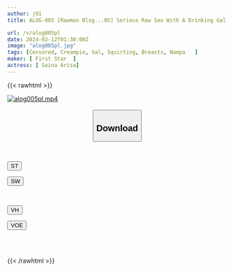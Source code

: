 ```yaml
---
author: j91
title: ALOG-005 [Rawman Blog...05] Serious Raw Sex With A Drinking Gal! Dirty! Big Breasts! Squirting! Creampie Into A Beautiful Blonde Girl Until Her Balls Are Covered!

url: /v/alog005pl
date: 2024-02-12T01:30:00Z
image: "alog005pl.jpg"
tags: [Censored, Creampie, Gal, Squirting, Breasts, Nampa	]
maker: [ First Star  ]
actress: [ Seina Arisa]
---
```



{{< rawhtml >}}

<div class="video" data-videoid="MyMd8vqrk2fYvr">
    <a href="javascript:;">
        <img src="/v/alog005pl/alog005pl.jpg" width="WIDTH" height="HEIGHT" alt="alog005pl.mp4" loading="lazy">
    </a>
</div>

<script type="text/javascript" src="https://j91.asia/asset/on-demand-st.js"></script>

<br>
  <link rel="stylesheet" href="https://j91.asia/asset/bs5.css">
  
  <center>
  <button class="btn btn-primary" type="button" data-bs-toggle="collapse" data-bs-target=".multi-collapse" aria-expanded="false" aria-controls="multiCollapseExample1 multiCollapseExample2"><h2>Download</h2></button></center>
</p>
<div class="row">
  <div class="col">
    <div class="collapse multi-collapse" id="multiCollapseExample1">
      <div class="card card-body">
	      	      <br>
<div class="buttons">  
<p><a href="https://streamtape.to/v/MyMd8vqrk2fYvr" target="_blank"><button class="btn-hover color-3"><i class="fa fa-download"></i> ST</button></a></p>
<p><a href="https://cdnwish.com/wvni0ptd91jt" target="_blank"><button class="btn-hover color-2"><i class="fa fa-download"></i> SW</button></a></p></div>
    </div>
  </div>
</div>
  <div class="col">
    <div class="collapse multi-collapse" id="multiCollapseExample2">
      <div class="card card-body">
	      <br>
<div class="buttons">
<p><a href="https://vidhidepro.com/f/pztqzgp7h76g"><button class="btn-hover color-9"><i class="fa fa-download"></i> VH</button></a></p>
<p><a href="https://voe.sx/ennzz7fhxfxx"><button class="btn-hover color-8"><i class="fa fa-download"></i> VOE</button></a></p></div>
<br><br>
      </div>
    </div>
  </div>
</div>

{{< /rawhtml >}}